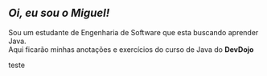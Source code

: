 ## *Oi, eu sou o Miguel!*
Sou um estudante de Engenharia de Software que esta buscando aprender Java. <br>
Aqui ficarão minhas anotações e exercícios do curso de Java do **DevDojo**<br>

teste